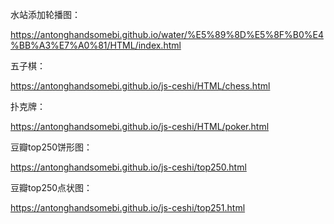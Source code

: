 

水站添加轮播图：

https://antonghandsomebi.github.io/water/%E5%89%8D%E5%8F%B0%E4%BB%A3%E7%A0%81/HTML/index.html

五子棋：

https://antonghandsomebi.github.io/js-ceshi/HTML/chess.html

扑克牌：

https://antonghandsomebi.github.io/js-ceshi/HTML/poker.html

豆瓣top250饼形图：

https://antonghandsomebi.github.io/js-ceshi/top250.html

豆瓣top250点状图：

https://antonghandsomebi.github.io/js-ceshi/top251.html

